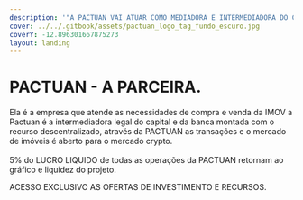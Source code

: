 ```yaml
---
description: '"A PACTUAN VAI ATUAR COMO MEDIADORA E INTERMEDIADORA DO CAPITAL IMOV"'
cover: ../../.gitbook/assets/pactuan_logo_tag_fundo_escuro.jpg
coverY: -12.896301667875273
layout: landing
---
```


# PACTUAN - A PARCEIRA.

Ela é a empresa que atende as necessidades de compra e venda da IMOV a Pactuan é a intermediadora legal do capital e da banca montada com o recurso descentralizado, através da PACTUAN as transações e o mercado de imóveis é aberto para o mercado crypto. \
\
5% do LUCRO LIQUIDO de todas as operações da PACTUAN retornam ao gráfico e liquidez do projeto.

ACESSO EXCLUSIVO AS OFERTAS DE INVESTIMENTO E RECURSOS.
